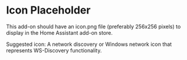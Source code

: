 # Icon Placeholder

This add-on should have an icon.png file (preferably 256x256 pixels) to display in the Home Assistant add-on store.

Suggested icon: A network discovery or Windows network icon that represents WS-Discovery functionality.
